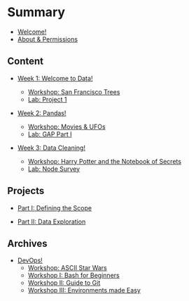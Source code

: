 # Summary

* [Welcome!](README.md)
* [About & Permissions](tools/about/ABOUT.md)

## Content
* [Week 1: Welcome to Data!](week-1/README.md)    
    * [Workshop: San Francisco Trees](week-1/workshop/README.md)     
    * [Lab: Project 1](projects/project-1/scoping.md)

* [Week 2: Pandas!](week-2/README.md)    
    * [Workshop: Movies & UFOs](week-2/workshop/README.md)     
    * [Lab: GAP Part I](week-2/lab/README.md)  

* [Week 3: Data Cleaning!](week-3/README.md)    
    * [Workshop: Harry Potter and the Notebook of Secrets](week-3/workshop/README.md)     
    * [Lab: Node Survey](week-3/lab/rojects/project-2/README.md)  

<!-- 
* [Week 4: Data Viz!](week-4/README.md)    
    * [Workshop: Airbnb Listings](week-4/workshop/README.md)     
    * [Lab: Project 2](projects/project-2/README.md)

* [Week 5: DEI in Tech!](week-5/README.md)    
    * [Workshop I: Project Presentations](week-5/README.md)
    * [Workshop II: Diversity, Equity, and Inclusion](week-5/README.md)

* [Week 6: Machine Learning!](week-6/README.md)    
    * [Workshop I: Human Intuition](week-6/workshop/intro-ml.md)    
    * [Workshop II: Heart Disease](week-6/workshop/README.md)     
    * [Lab: Predict Node Majors](week-6/lab/README.md)  

* [Week 7: Scikit-Learn ](week-7/README.md)    
    * [Workshop: Heart Disease](week-7/workshop/README.md)    
    * [Lab: Confusion Matrices in Detail](week-7/lab/README.md)  

* [Week 8: Machine Learning Models](week-8/README.md)    
    * [Workshop I: KNN and Decision Trees](week-8/workshop/README.md)    
    * [Workshop II: Bias Variance](week-8/workshop/bias_var.md)    
    * [Lab: Predicting Node Majors](week-8/lab/README.md)    

* [Week 9: NLP + PCA](week-9/README.md)    
    * [Workshop I: NLP](week-9/workshop/README.md)        
    * [Workshop II: PCA](week-9/workshop/pca.md)        

* [Week 10: Investor Day!](week-10/README.md)     -->

## Projects
* [Part I: Defining the Scope](projects/project-1/scoping.md)  

* [Part II: Data Exploration](projects/project-2/README.md)    

<!-- 

* [Part III: Predictive Modelling](projects/project-3/README.md)    -->

## Archives

* [DevOps!](archives/devops/README.md)    
    * [Workshop: ASCII Star Wars](archives/devops/workshop/README.md)     
    * [Workshop I: Bash for Beginners](archives/devops/workshop/bash.md)    
    * [Workshop II: Guide to Git](archives/devops/workshop/git.md)    
    * [Workshop III: Environments made Easy](archives/devops/workshop/venv.md)    
